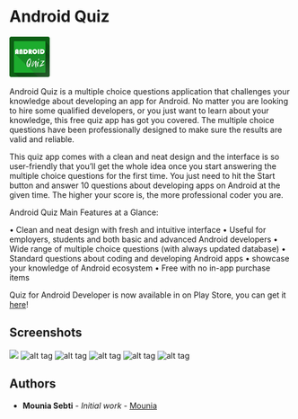 # Android Quiz

![](AndroidQuizLogo.png)

Android Quiz is a multiple choice questions application that challenges your knowledge about developing an app for Android. No matter you are looking to hire some qualified developers, or you just want to learn about your knowledge, this free quiz app has got you covered.
The multiple choice questions have been professionally designed to make sure the results are valid and reliable. 

This quiz app comes with a clean and neat design and the interface is so user-friendly that you’ll get the whole idea once you start answering the multiple choice questions for the first time. You just need to hit the Start button and answer 10 questions about developing apps on Android at the given time. The higher your score is, the more professional coder you are.

Android Quiz Main Features at a Glance:

•	Clean and neat design with fresh and intuitive interface
•	Useful for employers, students and both basic and advanced Android developers
•	Wide range of multiple choice questions (with always updated database)
•	Standard questions about coding and developing Android apps
•	showcase your knowledge of Android ecosystem
•	Free with no in-app purchase items

Quiz for Android Developer is now available in on Play Store, you can get it [here](https://play.google.com/store/apps/details?id=ma.mounia.inpt.androidQuiz)!

## Screenshots

![](https://github.com/MouniaSebti/Quiz-for-Android-developer/tree/master/Screenshots/1.png)
![alt tag](https://github.com/MouniaSebti/Quiz-for-Android-developer/tree/master/Screenshots/2.png)
![alt tag](https://github.com/MouniaSebti/Quiz-for-Android-developer/tree/master/Screenshots/3.png)
![alt tag](https://github.com/MouniaSebti/Quiz-for-Android-developer/tree/master/Screenshots/4.png)
![alt tag](https://github.com/MouniaSebti/Quiz-for-Android-developer/tree/master/Screenshots/5.png)
![alt tag](https://github.com/MouniaSebti/Quiz-for-Android-developer/tree/master/Screenshots/6.png)

## Authors

* **Mounia Sebti** - *Initial work* - [Mounia](https://github.com/MouniaSebti)

